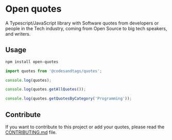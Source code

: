 # Open quotes

A Typescript/JavaScript library with Software quotes from developers or people in the Tech industry, coming from Open Source to big tech speakers, and writers.

## Usage

```sh
npm install open-quotes
```

```js
import quotes from '@codesandtags/quotes';

console.log(quotes);

console.log(quotes.getAllQuotes());

console.log(quotes.getQuotesByCategory('Programming'));
```

## Contribute

If you want to contribute to this project or add your quotes, please read the [CONTRIBUTING.md](CONTRIBUTING.md) file.

```

```
